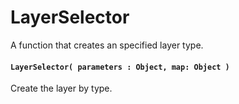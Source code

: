 # LayerSelector
A function that creates an specified layer type.

#### `LayerSelector( parameters : Object, map: Object )`
  Create the layer by type.